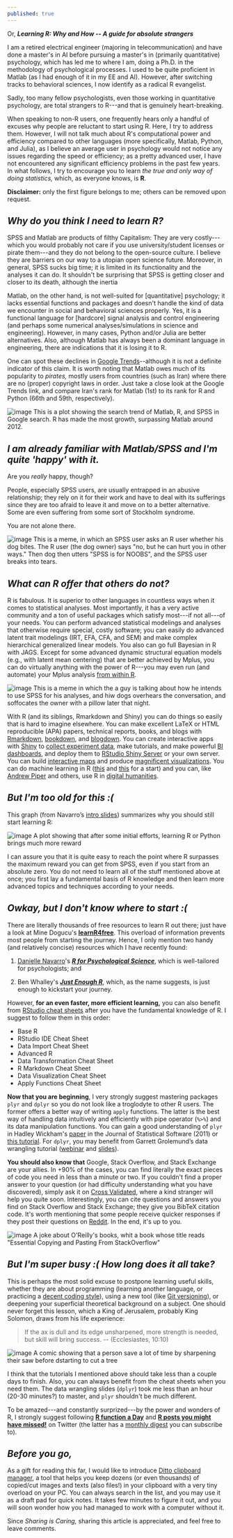 ```yaml
---
published: true
---
```

Or, **_Learning R: Why and How -- A guide for absolute strangers_**

I am a retired electrical engineer (majoring in telecommunication) and have done a master's in AI before pursuing a master's in (primarily quantitative) psychology, which has led me to where I am, doing a Ph.D. in the methodology of psychological processes. I used to be quite proficient in Matlab (as I had enough of it in my EE and AI). However, after switching tracks to behavioral sciences, I now identify as a radical R evangelist.

Sadly, too many fellow psychologists, even those working in quantitative psychology, are total strangers to R---and that is genuinely heart-breaking.

When speaking to non-R users, one frequently hears only a handful of excuses why people are reluctant to start using R.  Here, I try to address them. However, I will not talk much about R's computational power and efficiency compared to other languages (more specifically, Matlab, Python, and Julia), as I believe an average user in psychology would not notice any issues regarding the speed or efficiency; as a pretty advanced user, I have not encountered any significant efficiency problems in the past few years. In what follows, I try to encourage you to learn _the true and only way of doing statistics,_ which, as everyone knows, is **R**.

**Disclaimer:** only the first figure belongs to me; others can be removed upon request.

## _Why do you think I need to learn R?_ 

SPSS and Matlab are products of filthy Capitalism: They are very costly---which you would probably not care if you use university/student licenses or pirate them---and they do not belong to the open-source culture. I believe they are barriers on our way to a utopian open science future. Moreover, in general, SPSS sucks big time; it is limited in its functionality and the analyses it can do. It shouldn't be surprising that SPSS is getting closer and closer to its death, although the inertia

Matlab, on the other hand, is not well-suited for [quantitative] psychology; it lacks essential functions and packages and doesn't handle the kind of data we encounter in social and behavioral sciences properly. Yes, it is a functional language for [hardcore] signal analysis and control engineering (and perhaps some numerical analyses/simulations in science and engineering). However, in many cases, Python and/or Julia are better alternatives. Also, although Matlab has always been a dominant language in engineering, there are indications that it is losing it to R.

One can spot these declines in [Google Trends](https://trends.google.com/trends/explore?date=2004-01-01%202021-08-11&q=%2Fm%2F053_x,%2Fm%2F018fh1,%2Fm%2F0212jm#TIMESERIES)--although it is not a definite indicator of this claim. It is worth noting that Matlab owes much of its popularity to _pirates,_ mostly users from countries (such as Iran) where there are no (proper) copyright laws in order. Just take a close look at the Google Trends link, and compare Iran's rank for Matlab (1st) to its rank for R and Python (66th and 59th, respectively).

![image This is a plot showing the search trend of Matlab, R, and SPSS in Google search. R has made the most growth, surpassing Matlab around 2012.](https://user-images.githubusercontent.com/8527082/129043634-8fcb87ff-262d-4077-a83b-63cd8e519072.png)


## _I am already familiar with Matlab/SPSS and I'm quite 'happy' with it._

Are you _really_ happy, though?

People, especially SPSS users, are usually entrapped in an abusive relationship; they rely on it for their work and have to deal with its sufferings since they are too afraid to leave it and move on to a better alternative. Some are even suffering from some sort of Stockholm syndrome.

You are not alone there.

![image This is a meme, in which an SPSS user asks an R user whether his dog bites. The R user (the dog owner) says "no, but he can hurt you in other ways." Then dog then utters "SPSS is for NOOBS", and the SPSS user breaks into tears.](https://user-images.githubusercontent.com/8527082/55495028-507e6d00-563c-11e9-9169-c02553fb4c5c.png)

## _What can R offer that others do not?_

R is fabulous. It is superior to other languages in countless ways when it comes to statistical analyses. Most importantly, it has a very active community and a ton of useful packages which satisfy most---if not all---of your needs. You can perform advanced statistical modelings and analyses that otherwise require special, costly software; you can easily do advanced latent trait modelings (IRT, EFA, CFA, and SEM) and make complex hierarchical generalized linear models. You also can go full Bayesian in R with JAGS. Except for some advanced dynamic structural equation models (e.g., with latent mean centering) that are better achieved by Mplus, you can do virtually anything with the power of R---you may even run (and automate) your Mplus analysis [from within R](https://github.com/michaelhallquist/MplusAutomation).

![image This is a meme in which the a guy is talking about how he intends to use SPSS for his analyses, and hiw dogs overhears the conversation, and soffocates the owner with a pillow later that night.](https://user-images.githubusercontent.com/8527082/129057565-835570d1-ab4c-46c8-a921-226af1a7c035.png)

With R (and its siblings, Rmarkdown and Shiny) you can do things so easily that is hard to imagine elsewhere. You can make excellent LaTeX or HTML reproducible (APA) papers, technical reports, books, and blogs with [Rmarkdown](https://bookdown.org/yihui/rmarkdown/), [bookdown](https://bookdown.org/yihui/bookdown/), and [blogdown](https://bookdown.org/yihui/blogdown/). You can create interactive apps with [Shiny](https://shiny.rstudio.com/gallery/) to [collect experiment data](https://psyr.org/shiny.html), make tutorials, and make powerful [BI dashboards](https://rviews.rstudio.com/2017/09/20/dashboards-with-r-and-databases/), and deploy them to [RStudio Shiny Server](https://www.shinyapps.io) or your own server. You can build [interactive maps](http://rmaps.github.io/) and produce [magnificent visualizations](https://www.r-graph-gallery.com/). You can do machine learning in R ([this](https://lgatto.github.io/IntroMachineLearningWithR/) and [this](https://www.datacamp.com/community/tutorials/machine-learning-in-r) for a start) and you can, like [Andrew Piper](https://twitter.com/_akpiper) and others, use R in [digital humanities](https://humanitiesdata.org/).


## _But I'm too old for this :(_

This graph (from Navarro’s [intro slides](https://psyr.djnavarro.net/misc/overview.pdf)) summarizes why you should still start learning R:

![image A plot showing that after some initial efforts, learning R or Python brings much more reward](https://user-images.githubusercontent.com/8527082/55494231-a94d0600-563a-11e9-816d-2bbfd6cab64f.png)
 
I can assure you that it is quite easy to reach the point where R surpasses the maximum reward you can get from SPSS, even if you start from an absolute zero. You do not need to learn all of the stuff mentioned above at once; you first lay a fundamental basis of R knowledge and then learn more advanced topics and techniques according to your needs.

## _Owkay, but I don't know where to start :(_

There are literally thousands of free resources to learn R out there; just have a look at Mine Dogucu's [**learnR4free**](https://www.learnr4free.com/en/index.html). This overload of information prevents most people from starting the journey. Hence, I only mention two handy (and relatively concise) resources which I have recently found:

1. [Danielle Navarro](https://twitter.com/djnavarro)'s [_**R for Psychological Science**_](https://psyr.djnavarro.net/), which is well-tailored for psychologists; and

2. Ben Whalley's [_**Just Enough R**_](https://benwhalley.github.io/just-enough-r/), which, as the name suggests, is just enough to kickstart your journey.

However, **for an even faster, more efficient learning,** you can also benefit from [RStudio cheat sheets](https://www.rstudio.com/resources/cheatsheets/) after you have the fundamental knowledge of R. I suggest to follow them in this order:
-    Base R
-    RStudio IDE Cheat Sheet
-    Data Import Cheat Sheet
-    Advanced R
-    Data Transformation Cheat Sheet
-    R Markdown Cheat Sheet
-    Data Visualization Cheat Sheet
-    Apply Functions Cheat Sheet 

**Now that you are beginning**, I very strongly suggest mastering packages `plyr` and `dplyr` so you do not look like a troglodyte to other R users. The former offers a better way of writing `apply` functions. The latter is the best way of handling data intuitively and efficiently with pipe operator (`%>%`) and its data manipulation functions. You can gain a good understanding of `plyr` in Hadley Wickham's [paper](https://www.jstatsoft.org/index.php/jss/article/view/v040i01/v40i01.pdf) in the Journal of Statistical Software (2011) or [this tutorial](https://seananderson.ca/2013/12/01/plyr/). For `dplyr`, you may benefit from Garrett Grolemund’s data wrangling tutorial ([webinar](https://www.rstudio.com/resources/webinars/data-wrangling-with-r-and-rstudio/) and [slides](https://github.com/rstudio/webinars/blob/master/05-Data-Wrangling-with-R-and-RStudio/wrangling-webinar.pdf)). 


**You should also know that** Google, Stack Overflow, and Stack Exchange are your allies. In +90% of the cases, you can find literally the exact pieces of code you need in less than a minute or two. If you couldn't find a proper answer to your question (or had difficulty understanding what you have discovered), simply ask it on [Cross Validated](https://stats.stackexchange.com), where a kind stranger will help you quite soon. Interestingly, you can cite questions and answers you find on Stack Overflow and Stack Exchange; they give you BibTeX citation code. It's worth mentioning that some people receive quicker responses if they post their questions on [Reddit](https://www.reddit.com/r/rstats/). In the end, it's up to you.

![image A joke about O'Reilly's books, whit a book whose title reads "Essential Copying and Pasting From StackOverflow"](https://user-images.githubusercontent.com/8527082/55495100-760b7680-563c-11e9-8f3d-e04e10c1c6c3.png)

## _But I'm super busy :( How long does it all take?_

This is perhaps the most solid excuse to postpone learning useful skills, whether they are about programming (learning another language, or practicing a [decent coding style](https://google.github.io/styleguide/Rguide.xml)), using a new tool (like [Git versioning](https://happygitwithr.com/)), or deepening your superficial theoretical background on a subject. One should never forget this lesson, which a King of Jerusalem, probably King Solomon, draws from his life experience:

>If the ax is dull and its edge unsharpened, more strength is needed, but skill will bring success.
-- (Ecclesiastes, 10:10)

![image A comic showing that a person save a lot of time by sharpening their saw before dstarting to cut a tree](https://user-images.githubusercontent.com/8527082/55495515-5a54a000-563d-11e9-9486-3c321ddbeb02.png)

I think that the tutorials I mentioned above should take less than a couple days to finish. Also, you can always benefit from the cheat sheets when you need them. The data wrangling slides (`dplyr`) took me less than an hour (20-30 minutes?) to master, and `plyr` shouldn't be much different.

To be amazed---and constantly surprized---by the power and wonders of R, I strongly suggest following [**R function a Day**](https://twitter.com/rfunctionaday) and [**R posts you might have missed!**](https://twitter.com/icymi_r) on Twitter (the latter has a [monthly digest](https://thedatasciencedigest.substack.com/) you can subscribe to).

## _Before you go,_

As a gift for reading this far, I would like to introduce [Ditto clipboard manager](https://ditto-cp.sourceforge.io/), a tool that helps you keep dozens (or even thousands) of copied/cut images and texts (also files!) in your clipboard with a very tiny overload on your PC. You can always search in the list, and you may use it as a draft pad for quick notes. It takes few minutes to figure it out, and you will soon wonder how you had managed to work with a computer without it.

Since _Sharing is Caring,_ sharing this article is appreciated, and feel free to leave comments.
